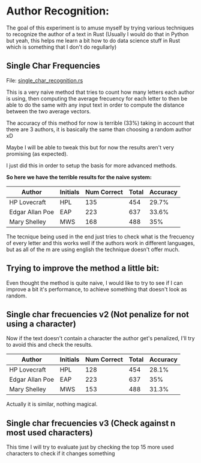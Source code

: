 # Author Recognition:


The goal of this experiment is to amuse myself by trying various techniques to recognize the author of a text in Rust (Usually I would do that in Python but yeah, this helps me learn a bit how to do data science stuff in Rust which is something that I don't do regullarly)


## Single Char Frequencies

File: [single_char_recognition.rs](https://github.com/4nc3str4l/rust-experiments/blob/main/author-recognition/src/single_char_recognition.rs)

This is a very naive method that tries to count how many letters each author is using, then computing the average frecuency for each letter to then be able to do the same with any input text in order to compute the distance between the two average vectors.

The accuracy of this method for now is terrible (33%) taking in account that there are 3 authors, it is basically the same than choosing a random author xD

Maybe I will be able to tweak this but for now the results aren't very promising (as expected).

I just did this in order to setup the basis for more advanced methods.

**So here we have the terrible results for the naive system:**

| Author          | Initials | Num Correct | Total | Accuracy |
|-----------------|----------|-------------|-------|----------|
| HP Lovecraft    | HPL      | 135         | 454   | 29.7%    |
| Edgar Allan Poe | EAP      | 223         | 637   | 33.6%    |
| Mary Shelley    | MWS      | 168         | 488   | 35%      |

The tecnique being used in the end just tries to check what is the frecuency of every letter and this works well if the authors work in different languages, but as all of the m are using english the technique doesn't offer much.


## Trying to improve the method a little bit:

Even thought the method is quite naive, I would like to try to see if I can improve a bit it's performance, to achieve something that doesn't look as random.

## Single char frecuencies v2 (Not penalize for not using a character)

Now if the text doesn't contain a character the author get's penalized, I'll try to avoid this and check the results.


| Author          | Initials | Num Correct | Total | Accuracy |
|-----------------|----------|-------------|-------|----------|
| HP Lovecraft    | HPL      | 128         | 454   | 28.1%    |
| Edgar Allan Poe | EAP      | 223         | 637   | 35%    |
| Mary Shelley    | MWS      | 153         | 488   | 31.3%      |

Actually it is similar, nothing magical.

## Single char frecuencies v3 (Check against n most used characters)

This time I will try to evaluate just by checking the top 15 more used characters to check if it changes something